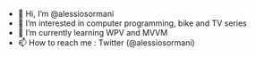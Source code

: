 - 👋 Hi, I’m @alessiosormani
- 👀 I’m interested in computer programming, bike and TV series
- 🌱 I’m currently learning WPV and MVVM
- 📫 How to reach me : Twitter (@alessiosormani)

<!---
alessiosormani/alessiosormani is a ✨ special ✨ repository because its `README.md` (this file) appears on your GitHub profile.
You can click the Preview link to take a look at your changes.
--->
